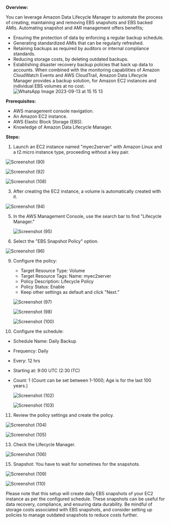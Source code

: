 
**Overview:**

You can leverage Amazon Data Lifecycle Manager to automate the process of creating, maintaining and removing EBS snapshots and EBS backed AMIs. Automating snapshot and AMI management offers benefits;
-	Ensuring the protection of data by enforcing a regular backup schedule.
-	Generating standardized AMIs that can be regularly refreshed.
-	Retaining backups as required by auditors or internal compliance standards.
-	Reducing storage costs, by deleting outdated backups.
-	Establishing disaster recovery backup policies that back up data to accounts.
When combined with the monitoring capabilities of Amazon CloudWatch Events and AWS CloudTrail, Amazon Data Lifecycle Manager provides a backup solution, for Amazon EC2 instances and individual EBS volumes at no cost.
![WhatsApp Image 2023-09-13 at 15 15 13](https://github.com/vivek2431/EBS-DLM/assets/137812531/88f2e8e7-49f9-453a-b15a-58585ba47be8)


**Prerequisites:**

- AWS management console navigation.
- An Amazon EC2 instance.
- AWS Elastic Block Storage (EBS).
- Knowledge of Amazon Data Lifecycle Manager.



**Steps:**

1. Launch an EC2 instance named "myec2server" with Amazon Linux and a t2.micro instance type, proceeding without a key pair.

 ![Screenshot (90)](https://github.com/vivek2431/EBS-DLM/assets/137812531/e8a6223b-4163-4ad9-92af-4bf2ae03427d)
 
 ![Screenshot (92)](https://github.com/vivek2431/EBS-DLM/assets/137812531/6e152e22-c805-423f-bd87-ae2244e60e12)
 
 ![Screenshot (108)](https://github.com/vivek2431/EBS-DLM/assets/137812531/9c6583e4-2e6d-4756-8376-2b5b9c1850f7)


 
3. After creating the EC2 instance, a volume is automatically created with it.

  ![Screenshot (94)](https://github.com/vivek2431/EBS-DLM/assets/137812531/39ad380e-816e-48e1-a41f-79f6a256d11b)


5. In the AWS Management Console, use the search bar to find "Lifecycle Manager."
   
   ![Screenshot (95)](https://github.com/vivek2431/EBS-DLM/assets/137812531/dfdc4751-5521-400a-8d9e-2d0c0e532930)
   
7. Select the "EBS Snapshot Policy" option.
   
  ![Screenshot (96)](https://github.com/vivek2431/EBS-DLM/assets/137812531/2d2c3786-dd15-4e70-a7e1-7cf04539e5d5)

9. Configure the policy:
   - Target Resource Type: Volume
   - Target Resource Tags: Name: myec2server
   - Policy Description: Lifecycle Policy
   - Policy Status: Enable
   - Keep other settings as default and click "Next."
     
    ![Screenshot (97)](https://github.com/vivek2431/EBS-DLM/assets/137812531/ed93f957-1af1-4539-adc5-291d29edcec5)
   
    ![Screenshot (98)](https://github.com/vivek2431/EBS-DLM/assets/137812531/4e63778f-e706-40dc-809d-046c9568821f)
   
    ![Screenshot (100)](https://github.com/vivek2431/EBS-DLM/assets/137812531/df3791aa-4e23-4b4c-991b-9134bab6264c)


11. Configure the schedule:
   - Schedule Name: Daily Backup
   - Frequency: Daily
   - Every: 12 hrs
   - Starting at: 9:00 UTC (2:30 ITC)
   - Count: 1 (Count can be set between 1-1000; Age is for the last 100 years.)
     
     ![Screenshot (102)](https://github.com/vivek2431/EBS-DLM/assets/137812531/20d27b6d-a175-475c-9cf4-e7af56d7b105)
     
     ![Screenshot (103)](https://github.com/vivek2431/EBS-DLM/assets/137812531/fa311854-56b4-4166-a760-1e793cb51099)

11. Review the policy settings and create the policy.
    
  ![Screenshot (104)](https://github.com/vivek2431/EBS-DLM/assets/137812531/1173e908-2c74-4586-b234-3f4cb8f9a212)
  
  ![Screenshot (105)](https://github.com/vivek2431/EBS-DLM/assets/137812531/419f3b93-ecbf-45f8-940b-9532c8a092c1)

13. Check the Lifecycle Manager.

   ![Screenshot (106)](https://github.com/vivek2431/EBS-DLM/assets/137812531/2b63276a-8d9d-4437-a2ad-cb37e6b312e0)

15. Snapshot: You have to wait for sometimes for the snapshots.
    
  ![Screenshot (109)](https://github.com/vivek2431/EBS-DLM/assets/137812531/e8c552a7-ba0f-4e86-9c84-862d3a7ceee8)
  
  ![Screenshot (110)](https://github.com/vivek2431/EBS-DLM/assets/137812531/dc9a1f37-7b62-4214-bab7-0ccc5b95232e)




Please note that this setup will create daily EBS snapshots of your EC2 instance as per the configured schedule. These snapshots can be useful for data recovery, compliance, and ensuring data durability. Be mindful of storage costs associated with EBS snapshots, and consider setting up policies to manage outdated snapshots to reduce costs further.

